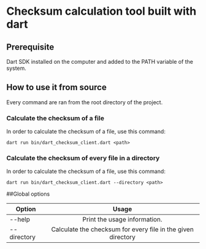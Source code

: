 # Checksum calculation tool built with dart 
## Prerequisite
Dart SDK installed on the computer and added to the PATH variable of the system. 
## How to use it from source
Every command are ran from the root directory of the project.
### Calculate the checksum of a file
In order to calculate the checksum of a file, use this command: 

`dart run bin/dart_checksum_client.dart <path>`

### Calculate the checksum of every file in a directory
In order to calculate the checksum of a file, use this command: 

`dart run bin/dart_checksum_client.dart --directory <path>`

##Global options

| Option         | Usage                                                        |
|----------------|:------------------------------------------------------------:|
| --help         | Print the usage information.                                 |
| --directory    | Calculate the checksum for every file in the given directory |

